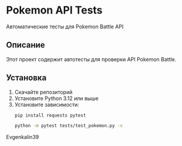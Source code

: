 # Pokemon API Tests

Автоматические тесты для Pokemon Battle API

## Описание
Этот проект содержит автотесты для проверки API Pokemon Battle.

## Установка
1. Скачайте репозиторий
2. Установите Python 3.12 или выше
3. Установите зависимости:
   ```bash
   pip install requests pytest

   python -m pytest tests/test_pokemon.py -v

Evgenkalin39
   
